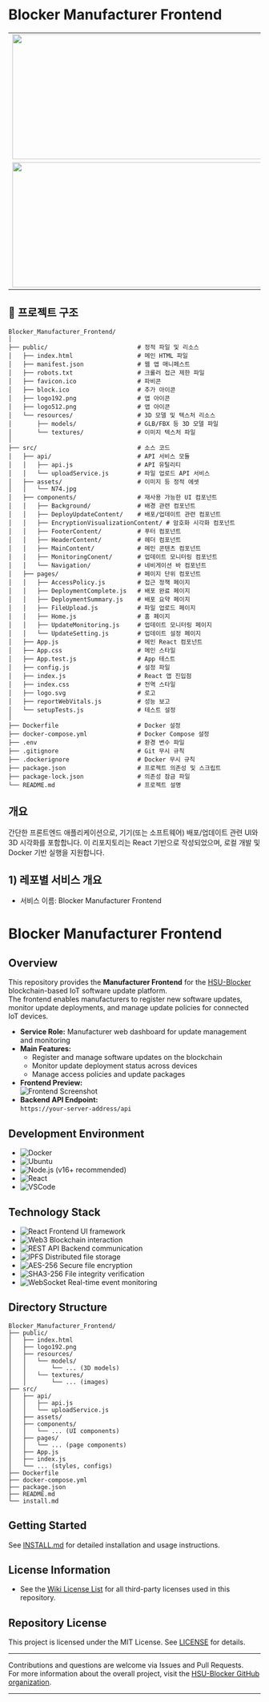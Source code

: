 # Blocker Manufacturer Frontend


<table>
  <tr>
    <td><img width="500" height="250" src="https://github.com/user-attachments/assets/b9aeac84-ceb9-4d2f-bda7-06174e1e72cd" /></td>
    <td><img width="500" height="250" src="https://github.com/user-attachments/assets/69b90301-c7ef-4aa5-85b9-f2aee1d46f71" /></td>
  </tr>
  <tr>
    <td><img width="500" height="250" src="https://github.com/user-attachments/assets/f9a37c23-d531-4734-a88f-4a39f24d5ed5" /></td>
    <td><img width="500" height="250" src="https://github.com/user-attachments/assets/b1e83948-0e5a-4865-b9f5-79eae5d0b4eb" /></td>
  </tr>
</table>


## 📂 프로젝트 구조

```
Blocker_Manufacturer_Frontend/
│
├── public/                         # 정적 파일 및 리소스
│   ├── index.html                  # 메인 HTML 파일
│   ├── manifest.json               # 웹 앱 매니페스트
│   ├── robots.txt                  # 크롤러 접근 제한 파일
│   ├── favicon.ico                 # 파비콘
│   ├── block.ico                   # 추가 아이콘
│   ├── logo192.png                 # 앱 아이콘
│   ├── logo512.png                 # 앱 아이콘
│   └── resources/                  # 3D 모델 및 텍스처 리소스
│       ├── models/                 # GLB/FBX 등 3D 모델 파일
│       └── textures/               # 이미지 텍스처 파일
│
├── src/                            # 소스 코드
│   ├── api/                        # API 서비스 모듈
│   │   ├── api.js                  # API 유틸리티
│   │   └── uploadService.js        # 파일 업로드 API 서비스
│   ├── assets/                     # 이미지 등 정적 에셋
│   │   └── N74.jpg
│   ├── components/                 # 재사용 가능한 UI 컴포넌트
│   │   ├── Background/             # 배경 관련 컴포넌트
│   │   ├── DeployUpdateContent/    # 배포/업데이트 관련 컴포넌트
│   │   ├── EncryptionVisualizationContent/ # 암호화 시각화 컴포넌트
│   │   ├── FooterContent/          # 푸터 컴포넌트
│   │   ├── HeaderContent/          # 헤더 컴포넌트
│   │   ├── MainContent/            # 메인 콘텐츠 컴포넌트
│   │   ├── MonitoringConent/       # 업데이트 모니터링 컴포넌트
│   │   └── Navigation/             # 네비게이션 바 컴포넌트
│   ├── pages/                      # 페이지 단위 컴포넌트
│   │   ├── AccessPolicy.js         # 접근 정책 페이지
│   │   ├── DeploymentComplete.js   # 배포 완료 페이지
│   │   ├── DeploymentSummary.js    # 배포 요약 페이지
│   │   ├── FileUpload.js           # 파일 업로드 페이지
│   │   ├── Home.js                 # 홈 페이지
│   │   ├── UpdateMonitoring.js     # 업데이트 모니터링 페이지
│   │   └── UpdateSetting.js        # 업데이트 설정 페이지
│   ├── App.js                      # 메인 React 컴포넌트
│   ├── App.css                     # 메인 스타일
│   ├── App.test.js                 # App 테스트
│   ├── config.js                   # 설정 파일
│   ├── index.js                    # React 앱 진입점
│   ├── index.css                   # 전역 스타일
│   ├── logo.svg                    # 로고
│   ├── reportWebVitals.js          # 성능 보고
│   └── setupTests.js               # 테스트 설정
│
├── Dockerfile                      # Docker 설정
├── docker-compose.yml              # Docker Compose 설정
├── .env                            # 환경 변수 파일
├── .gitignore                      # Git 무시 규칙
├── .dockerignore                   # Docker 무시 규칙
├── package.json                    # 프로젝트 의존성 및 스크립트
├── package-lock.json               # 의존성 잠금 파일
└── README.md                       # 프로젝트 설명
```

## 개요

간단한 프론트엔드 애플리케이션으로, 기기(또는 소프트웨어) 배포/업데이트 관련 UI와 3D 시각화를 포함합니다. 이 리포지토리는 React 기반으로 작성되었으며, 로컬 개발 및 Docker 기반 실행을 지원합니다.

## 1) 레포별 서비스 개요

- 서비스 이름: Blocker Manufacturer Frontend

# Blocker Manufacturer Frontend

## Overview

This repository provides the **Manufacturer Frontend** for the [HSU-Blocker](https://github.com/HSU-Blocker) blockchain-based IoT software update platform.  
The frontend enables manufacturers to register new software updates, monitor update deployments, and manage update policies for connected IoT devices.

- **Service Role:** Manufacturer web dashboard for update management and monitoring
- **Main Features:**
   - Register and manage software updates on the blockchain
   - Monitor update deployment status across devices
   - Manage access policies and update packages
- **Frontend Preview:**  
   ![Frontend Screenshot](./public/logo192.png) <!-- Replace with actual screenshot if available -->
- **Backend API Endpoint:**  
   `https://your-server-address/api` <!-- Replace with actual server address -->

## Development Environment

- ![Docker](https://img.shields.io/badge/Docker-2496ED?style=flat&logo=docker&logoColor=white)
- ![Ubuntu](https://img.shields.io/badge/Ubuntu-E95420?style=flat&logo=ubuntu&logoColor=white)
- ![Node.js](https://img.shields.io/badge/Node.js-339933?style=flat&logo=node.js&logoColor=white) (v16+ recommended)
- ![React](https://img.shields.io/badge/React-20232A?style=flat&logo=react&logoColor=61DAFB)
- ![VSCode](https://img.shields.io/badge/Visual_Studio_Code-007ACC?style=flat&logo=visualstudiocode&logoColor=white)

## Technology Stack

- ![React](https://img.shields.io/badge/React-20232A?style=flat&logo=react&logoColor=61DAFB) Frontend UI framework
- ![Web3](https://img.shields.io/badge/Web3-F16822?style=flat&logo=web3dotjs&logoColor=white) Blockchain interaction
- ![REST API](https://img.shields.io/badge/REST_API-6DB33F?style=flat&logo=swagger&logoColor=white) Backend communication
- ![IPFS](https://img.shields.io/badge/IPFS-65C2CB?style=flat&logo=ipfs&logoColor=white) Distributed file storage
- ![AES-256](https://img.shields.io/badge/AES--256-006699?style=flat&logo=databricks&logoColor=white) Secure file encryption
- ![SHA3-256](https://img.shields.io/badge/SHA3--256-117A65?style=flat&logo=datadog&logoColor=white) File integrity verification
- ![WebSocket](https://img.shields.io/badge/WebSocket-008080?style=flat&logo=socketdotio&logoColor=white) Real-time event monitoring

## Directory Structure

```
Blocker_Manufacturer_Frontend/
├── public/
│   ├── index.html
│   ├── logo192.png
│   ├── resources/
│   │   └── models/
│   │       └── ... (3D models)
│   │   └── textures/
│   │       └── ... (images)
├── src/
│   ├── api/
│   │   ├── api.js
│   │   └── uploadService.js
│   ├── assets/
│   ├── components/
│   │   └── ... (UI components)
│   ├── pages/
│   │   └── ... (page components)
│   ├── App.js
│   ├── index.js
│   └── ... (styles, configs)
├── Dockerfile
├── docker-compose.yml
├── package.json
├── README.md
└── install.md
```

## Getting Started

See [INSTALL.md](./install.md) for detailed installation and usage instructions.

## License Information

- See the [Wiki License List](https://github.com/HSU-Blocker/Blocker_Manufacturer_Frontend/wiki/License-List) for all third-party licenses used in this repository.

## Repository License

This project is licensed under the MIT License. See [LICENSE](./LICENSE) for details.

---

Contributions and questions are welcome via Issues and Pull Requests.  
For more information about the overall project, visit the [HSU-Blocker GitHub organization](https://github.com/HSU-Blocker).

---

